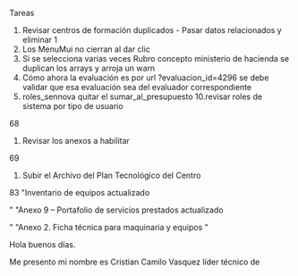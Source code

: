 Tareas

1. Revisar centros de formación duplicados - Pasar datos relacionados y eliminar 1
2. Los MenuMui no cierran al dar clic
3. Si se selecciona varias veces Rubro concepto ministerio de hacienda se duplican los arrays y arroja un warn
4. Cómo ahora la evaluación es por url ?evaluacion_id=4296 se debe validar que esa evaluación sea del evaluador correspondiente
5. roles_sennova quitar el sumar_al_presupuesto 10.revisar roles de sistema por tipo de usuario

68

1. Revisar los anexos a habilitar

69

1. Subir el Archivo del Plan Tecnológico del Centro

83 "Inventario de equipos actualizado

" "Anexo 9 – Portafolio de servicios prestados actualizado

" "Anexo 2. Ficha técnica para maquinaria y equipos "




Hola buenos días.

Me presento mi nombre es Cristian Camilo Vasquez líder técnico de
